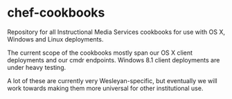 chef-cookbooks
==============

Repository for all Instructional Media Services cookbooks for use with OS X, Windows and Linux deployments.

The current scope of the cookbooks mostly span our OS X client deployments and our cmdr endpoints.  Windows 8.1 client deployments are under heavy testing.

A lot of these are currently very Wesleyan-specific, but eventually we will work towards making them more universal for other institutional use.

